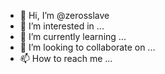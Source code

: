 - 👋 Hi, I’m @zerosslave
- 👀 I’m interested in ...
- 🌱 I’m currently learning ...
- 💞️ I’m looking to collaborate on ...
- 📫 How to reach me ...

<!---
zerosslave/zerosslave is a ✨ special ✨ repository because its `README.md` (this file) appears on your GitHub profile.
You can click the Preview link to take a look at your changes.
--->
